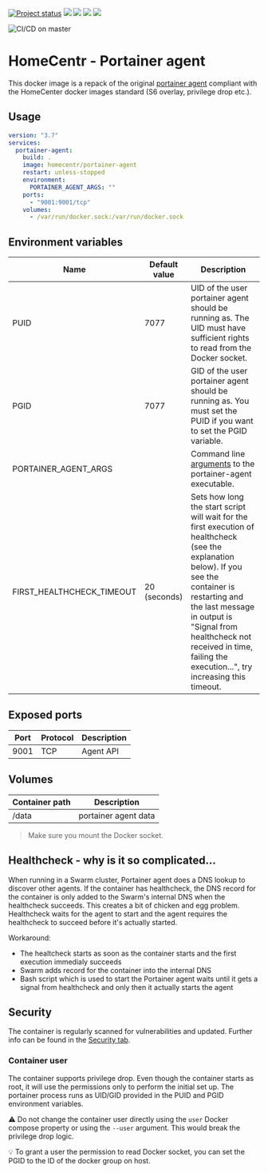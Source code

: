 [![Project status](https://badgen.net/badge/project%20status/stable%20%26%20actively%20maintaned?color=green)](https://github.com/homecentr/docker-portainer-agent/graphs/commit-activity) [![](https://badgen.net/github/label-issues/homecentr/docker-portainer-agent/bug?label=open%20bugs&color=green)](https://github.com/homecentr/docker-portainer-agent/labels/bug) [![](https://badgen.net/github/release/homecentr/docker-portainer-agent)](https://hub.docker.com/repository/docker/homecentr/portainer-agent)
[![](https://badgen.net/docker/pulls/homecentr/portainer-agent)](https://hub.docker.com/repository/docker/homecentr/portainer-agent) 
[![](https://badgen.net/docker/size/homecentr/portainer-agent)](https://hub.docker.com/repository/docker/homecentr/portainer-agent)

![CI/CD on master](https://github.com/homecentr/docker-portainer-agent/workflows/CI/CD%20on%20master/badge.svg)


# HomeCentr - Portainer agent
This docker image is a repack of the original [portainer agent](https://www.portainer.io/) compliant with the HomeCenter docker images standard (S6 overlay, privilege drop etc.).

## Usage

```yml
version: "3.7"
services:
  portainer-agent:
    build: .
    image: homecentr/portainer-agent
    restart: unless-stopped
    environment:
      PORTAINER_AGENT_ARGS: ""   
    ports:
      - "9001:9001/tcp"
    volumes:
      - /var/run/docker.sock:/var/run/docker.sock
```

## Environment variables

| Name | Default value | Description |
|------|---------------|-------------|
| PUID | 7077 | UID of the user portainer agent should be running as. The UID must have sufficient rights to read from the Docker socket. |
| PGID | 7077 | GID of the user portainer agent should be running as. You must set the PUID if you want to set the PGID variable. |
| PORTAINER_AGENT_ARGS |  | Command line [arguments](https://portainer-agent.readthedocs.io/en/stable/configuration.html#available-flags) to the portainer-agent executable. |
| FIRST_HEALTHCHECK_TIMEOUT | 20 (seconds) | Sets how long the start script will wait for the first execution of healthcheck (see the explanation below). If you see the container is restarting and the last message in output is "Signal from healthcheck not received in time, failing the execution...", try increasing this timeout. |

## Exposed ports

| Port | Protocol | Description |
|------|------|-------------|
| 9001 | TCP | Agent API |

## Volumes

| Container path | Description |
|-------------|-----------------|
| /data | portainer agent data |

> Make sure you mount the Docker socket.

## Healthcheck - why is it so complicated...

When running in a Swarm cluster, Portainer agent does a DNS lookup to discover other agents. If the container has healthcheck, the DNS record for the container is only added to the Swarm's internal DNS when the healthcheck succeeds. This creates a bit of chicken and egg problem. Healthcheck waits for the agent to start and the agent requires the healthcheck to succeed before it's actually started.

Workaround:
- The healtcheck starts as soon as the container starts and the first execution immedialy succeeds
- Swarm adds record for the container into the internal DNS
- Bash script which is used to start the Portainer agent waits until it gets a signal from healthcheck and only then it actually starts the agent

## Security
The container is regularly scanned for vulnerabilities and updated. Further info can be found in the [Security tab](https://github.com/homecentr/docker-portainer-agent/security).

### Container user
The container supports privilege drop. Even though the container starts as root, it will use the permissions only to perform the initial set up. The portainer process runs as UID/GID provided in the PUID and PGID environment variables.

:warning: Do not change the container user directly using the `user` Docker compose property or using the `--user` argument. This would break the privilege drop logic.

:bulb: To grant a user the permission to read Docker socket, you can set the PGID to the ID of the docker group on host.